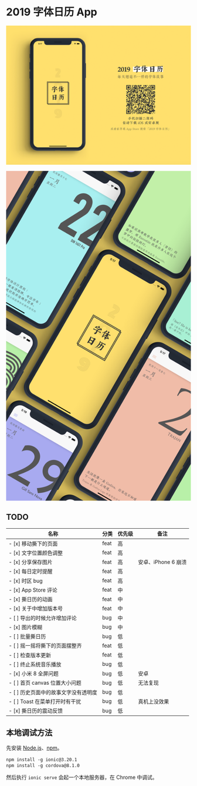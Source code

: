 # 2019 字体日历 App

![Website](./design/website.png)

![Design](./design/all.png)

## TODO

| 名称                            | 分类    | 优先级 | 备注 |
|--------------------------------|---------|------|------|
| - [x] 移动撕下的页面              | feat    | 高   |     |
| - [x] 文字位置颜色调整             | feat    | 高   |     |
| - [x] 分享保存图片                | feat    | 高    | 安卓、iPhone 6 崩溃 |
| - [x] 每日定时提醒                | feat    | 高    |     |
| - [x] 时区 bug                   | feat    | 高    |     |
| - [x] App Store 评论             | feat    | 中    |     |
| - [x] 撕日历的动画                | feat    | 中    |     |
| - [x] 关于中增加版本号             | feat    | 中    |     |
| - [ ] 导出的时候允许增加评论        | bug    | 中    |      |
| - [x] 图片模糊                    | bug    | 中    |      |
| - [ ] 批量撕日历                  | bug    | 低    |     |
| - [ ] 摇一摇将撕下的页面摆整齐      | feat    | 低    |     |
| - [ ] 检查版本更新                | feat    | 低    |     |
| - [ ] 终止系统音乐播放             | bug     | 低    |    |
| - [x] 小米 8 全屏问题             | bug     | 低    | 安卓 |
| - [ ] 首页 canvas 位置大小问题     | bug     | 低    | 无法复现 |
| - [ ] 历史页面中的故事文字没有透明度 | bug     | 低    |     |
| - [ ] Toast 在菜单打开时有干扰     | bug     | 低    | 真机上没效果    |
| - [x] 撕日历的震动反馈             | bug     | 低    |     |

## 本地调试方法

先安装 [Node.js](https://nodejs.org/en/)、[npm](https://www.npmjs.com/get-npm)。

```
npm install -g ionic@3.20.1
npm install -g cordova@8.1.0
```

然后执行 `ionic serve` 会起一个本地服务器，在 Chrome 中调试。
